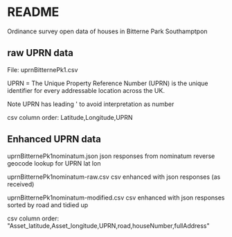 # README

Ordinance survey open data of houses in Bitterne Park Southamptpon

## raw UPRN data 

File: uprnBitternePk1.csv

UPRN =  The Unique Property Reference Number (UPRN) is the unique identifier for every addressable location across the UK.

Note UPRN has leading ' to avoid interpretation as  number

csv column order: Latitude,Longitude,UPRN  

## Enhanced UPRN data

uprnBitternePk1nominatum.json  json responses from nominatum reverse geocode lookup for UPRN lat lon

uprnBitternePk1nominatum-raw.csv csv enhanced with json responses (as received)

uprnBitternePk1nominatum-modified.csv csv enhanced with json responses sorted by road and tidied up

csv column order: "Asset_latitude,Asset_longitude,UPRN,road,houseNumber,fullAddress"


